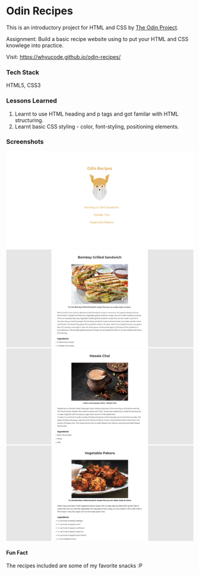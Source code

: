 
# Odin Recipes 

This is an introductory project for HTML and CSS by [The Odin Project](https://www.theodinproject.com/).

Assignment: Build a basic recipe website using to put your HTML and CSS knowlege into practice.
<br>

Visit: https://whyucode.github.io/odin-recipes/

### Tech Stack

HTML5, CSS3



### Lessons Learned

1. Learnt to use HTML heading and p tags and got familar with HTML structuring.
2. Learnt basic CSS styling - color, font-styling, positioning elements.
### Screenshots

<img src="./images/odin-recipe-home.png" alt="Odin Recipe Home Page">
<img src="./images/bombay-grilled-sandwich.png" alt="Bombay Grilled Sandwich">
<img src="./images/masala-chai.png" alt="Masala Chai">
<img src="./images/veg-pakora.png" alt="Vegetable Pakora">


#### Fun Fact
The recipes included are some of my favorite snacks :P